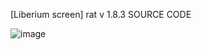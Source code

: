 [Liberium screen] rat v 1.8.3 SOURCE CODE


![image](https://github.com/user-attachments/assets/ceb01c8a-f741-4548-bc84-3446ab40b370)

